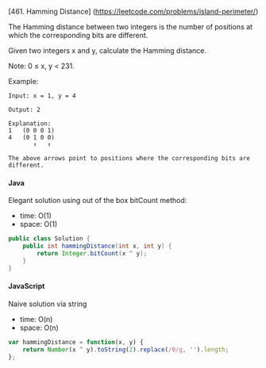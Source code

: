 [461. Hamming Distance] (https://leetcode.com/problems/island-perimeter/)

The Hamming distance between two integers is the number of positions at which the corresponding bits are different.

Given two integers x and y, calculate the Hamming distance.

Note:
0 ≤ x, y < 231.

Example:

```
Input: x = 1, y = 4

Output: 2

Explanation:
1   (0 0 0 1)
4   (0 1 0 0)
       ↑   ↑

The above arrows point to positions where the corresponding bits are different.
```

#### Java
 Elegant solution using out of the box bitCount method:
  - time:  O(1)
  - space: O(1)
```java
public class Solution {
    public int hammingDistance(int x, int y) {
        return Integer.bitCount(x ^ y);
    }
}
```

#### JavaScript
 Naive solution via string
  - time:  O(n)
  - space: O(n)
```javascript
var hammingDistance = function(x, y) {
    return Number(x ^ y).toString(2).replace(/0/g, '').length;
};
```
